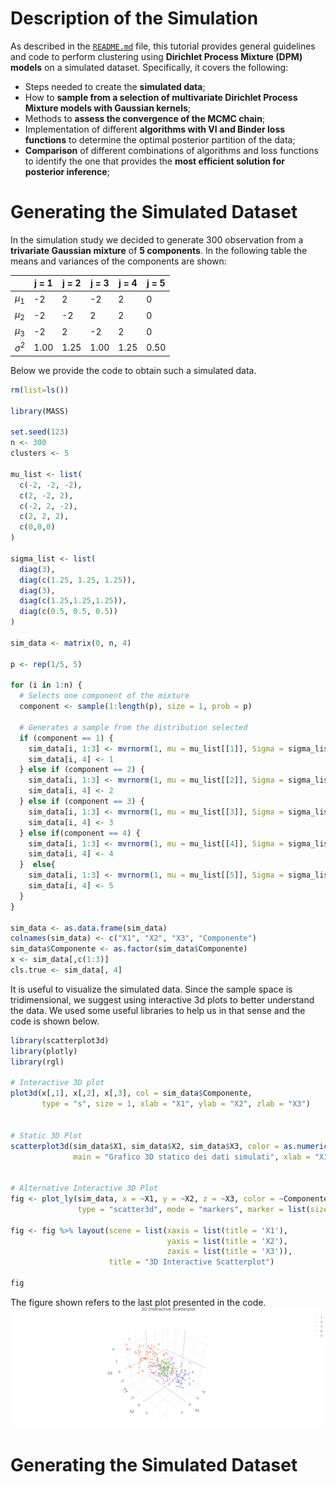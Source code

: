 Description of the Simulation
================
As described in the [`README.md`](https://github.com/TommasoMenghini/DPM-Models-for-Clustering/blob/main/README.md) file, this tutorial provides general guidelines and code to perform clustering using **Dirichlet Process Mixture (DPM) models** on a simulated dataset. Specifically, it covers the following:

- Steps needed to create the **simulated data**;
- How to **sample from a selection of multivariate Dirichlet Process Mixture models with Gaussian kernels**;
- Methods to **assess the convergence of the MCMC chain**;
- Implementation of different **algorithms with VI and Binder loss functions** to determine the optimal posterior partition of the data;
- **Comparison** of different combinations of algorithms and loss functions to identify the one that provides the **most efficient solution for posterior inference**;

Generating the Simulated Dataset
================

In the simulation study we decided to generate 300 observation from a **trivariate Gaussian mixture** of **5 components**. In the following table the means and variances of the components are shown:

<div align="center">


|               | j  =   1 |  j  =  2 | j = 3    | j = 4    | j = 5    |
|---------------|----------|----------|----------|----------|----------|
| $\mu_1$       |    -2    |     2    |   -2     |     2    |      0   |
| $\mu_2$       |     -2   |     -2   |    2     |    2     |     0    |
| $\mu_3$       |      -2  |      2   |    -2    |    2     |     0    |
| $\sigma^2$    |     1.00 |  1.25    |   1.00   |    1.25  |      0.50|

</div>

Below we provide the code to obtain such a simulated data.

``` r
rm(list=ls())

library(MASS)

set.seed(123)
n <- 300  
clusters <- 5 

mu_list <- list(
  c(-2, -2, -2), 
  c(2, -2, 2),
  c(-2, 2, -2),
  c(2, 2, 2),
  c(0,0,0)
)  

sigma_list <- list(
  diag(3),  
  diag(c(1.25, 1.25, 1.25)),
  diag(3),
  diag(c(1.25,1.25,1.25)),
  diag(c(0.5, 0.5, 0.5))
)

sim_data <- matrix(0, n, 4)

p <- rep(1/5, 5) 

for (i in 1:n) {
  # Selects one component of the mixture
  component <- sample(1:length(p), size = 1, prob = p)

  # Generates a sample from the distribution selected
  if (component == 1) {
    sim_data[i, 1:3] <- mvrnorm(1, mu = mu_list[[1]], Sigma = sigma_list[[1]])
    sim_data[i, 4] <- 1
  } else if (component == 2) {
    sim_data[i, 1:3] <- mvrnorm(1, mu = mu_list[[2]], Sigma = sigma_list[[2]])
    sim_data[i, 4] <- 2
  } else if (component == 3) {
    sim_data[i, 1:3] <- mvrnorm(1, mu = mu_list[[3]], Sigma = sigma_list[[3]])
    sim_data[i, 4] <- 3
  } else if(component == 4) {
    sim_data[i, 1:3] <- mvrnorm(1, mu = mu_list[[4]], Sigma = sigma_list[[4]])
    sim_data[i, 4] <- 4
  }  else{
    sim_data[i, 1:3] <- mvrnorm(1, mu = mu_list[[5]], Sigma = sigma_list[[5]])
    sim_data[i, 4] <- 5   
  }
}

sim_data <- as.data.frame(sim_data)
colnames(sim_data) <- c("X1", "X2", "X3", "Componente")
sim_data$Componente <- as.factor(sim_data$Componente)
x <- sim_data[,c(1:3)] 
cls.true <- sim_data[, 4]

```

It is useful to visualize the simulated data. Since the sample space is tridimensional, we suggest using interactive 3d plots to better understand the data. We used some useful libraries to help us in that sense and the code is shown below.

``` r
library(scatterplot3d)
library(plotly)
library(rgl)

# Interactive 3D plot
plot3d(x[,1], x[,2], x[,3], col = sim_data$Componente,
       type = "s", size = 1, xlab = "X1", ylab = "X2", zlab = "X3")


# Static 3D Plot
scatterplot3d(sim_data$X1, sim_data$X2, sim_data$X3, color = as.numeric(sim_data$Componente), pch = 19,
              main = "Grafico 3D statico dei dati simulati", xlab = "X1", ylab = "X2", zlab = "X3")


# Alternative Interactive 3D Plot
fig <- plot_ly(sim_data, x = ~X1, y = ~X2, z = ~X3, color = ~Componente, colors = "Set2", 
               type = "scatter3d", mode = "markers", marker = list(size = 3))

fig <- fig %>% layout(scene = list(xaxis = list(title = 'X1'),
                                   yaxis = list(title = 'X2'),
                                   zaxis = list(title = 'X3')),
                      title = "3D Interactive Scatterplot")

fig

```

The figure shown refers to the last plot presented in the code.
![](https://raw.githubusercontent.com/TommasoMenghini/DPM-Models-for-Clustering/main/img/Scatterplot3d.png)

Generating the Simulated Dataset
================



